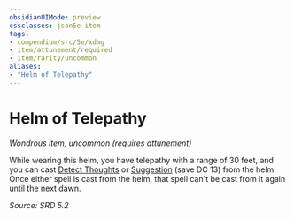 ```yaml
---
obsidianUIMode: preview
cssclasses: json5e-item
tags:
- compendium/src/5e/xdmg
- item/attunement/required
- item/rarity/uncommon
aliases: 
- "Helm of Telepathy"
---
```

# Helm of Telepathy
*Wondrous item, uncommon (requires attunement)*  


While wearing this helm, you have telepathy with a range of 30 feet, and you can cast [Detect Thoughts](detect-thoughts-xphb.md) or [Suggestion](suggestion-xphb.md) (save DC 13) from the helm. Once either spell is cast from the helm, that spell can't be cast from it again until the next dawn.

*Source: SRD 5.2*